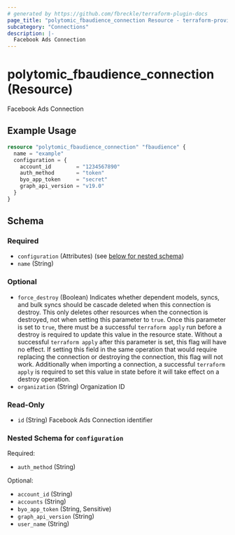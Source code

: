 ```yaml
---
# generated by https://github.com/fbreckle/terraform-plugin-docs
page_title: "polytomic_fbaudience_connection Resource - terraform-provider-polytomic"
subcategory: "Connections"
description: |-
  Facebook Ads Connection
---
```


# polytomic_fbaudience_connection (Resource)

Facebook Ads Connection

## Example Usage

```terraform
resource "polytomic_fbaudience_connection" "fbaudience" {
  name = "example"
  configuration = {
    account_id        = "1234567890"
    auth_method       = "token"
    byo_app_token     = "secret"
    graph_api_version = "v19.0"
  }
}
```

<!-- schema generated by tfplugindocs -->
## Schema

### Required

- `configuration` (Attributes) (see [below for nested schema](#nestedatt--configuration))
- `name` (String)

### Optional

- `force_destroy` (Boolean) Indicates whether dependent models, syncs, and bulk syncs should be cascade deleted when this connection is destroy. This only deletes other resources when the connection is destroyed, not when setting this parameter to `true`. Once this parameter is set to `true`, there must be a successful `terraform apply` run before a destroy is required to update this value in the resource state. Without a successful `terraform apply` after this parameter is set, this flag will have no effect. If setting this field in the same operation that would require replacing the connection or destroying the connection, this flag will not work. Additionally when importing a connection, a successful `terraform apply` is required to set this value in state before it will take effect on a destroy operation.
- `organization` (String) Organization ID

### Read-Only

- `id` (String) Facebook Ads Connection identifier

<a id="nestedatt--configuration"></a>
### Nested Schema for `configuration`

Required:

- `auth_method` (String)

Optional:

- `account_id` (String)
- `accounts` (String)
- `byo_app_token` (String, Sensitive)
- `graph_api_version` (String)
- `user_name` (String)


